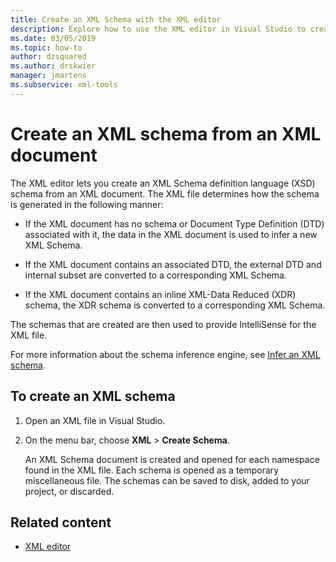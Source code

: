 ```yaml
---
title: Create an XML Schema with the XML editor
description: Explore how to use the XML editor in Visual Studio to create an XML Schema definition language (XSD) schema from an XML document.
ms.date: 03/05/2019
ms.topic: how-to
author: dzsquared
ms.author: drskwier
manager: jmartens
ms.subservice: xml-tools
---
```

# Create an XML schema from an XML document


The XML editor lets you create an XML Schema definition language (XSD) schema from an XML document. The XML file determines how the schema is generated in the following manner:

- If the XML document has no schema or Document Type Definition (DTD) associated with it, the data in the XML document is used to infer a new XML Schema.

- If the XML document contains an associated DTD, the external DTD and internal subset are converted to a corresponding XML Schema.

- If the XML document contains an inline XML-Data Reduced (XDR) schema, the XDR schema is converted to a corresponding XML Schema.

The schemas that are created are then used to provide IntelliSense for the XML file.

For more information about the schema inference engine, see [Infer an XML schema](/dotnet/standard/data/xml/inferring-an-xml-schema).

## To create an XML schema

1. Open an XML file in Visual Studio.

2. On the menu bar, choose **XML** > **Create Schema**.

   An XML Schema document is created and opened for each namespace found in the XML file. Each schema is opened as a temporary miscellaneous file. The schemas can be saved to disk, added to your project, or discarded.

## Related content

- [XML editor](../xml-tools/xml-editor.md)
